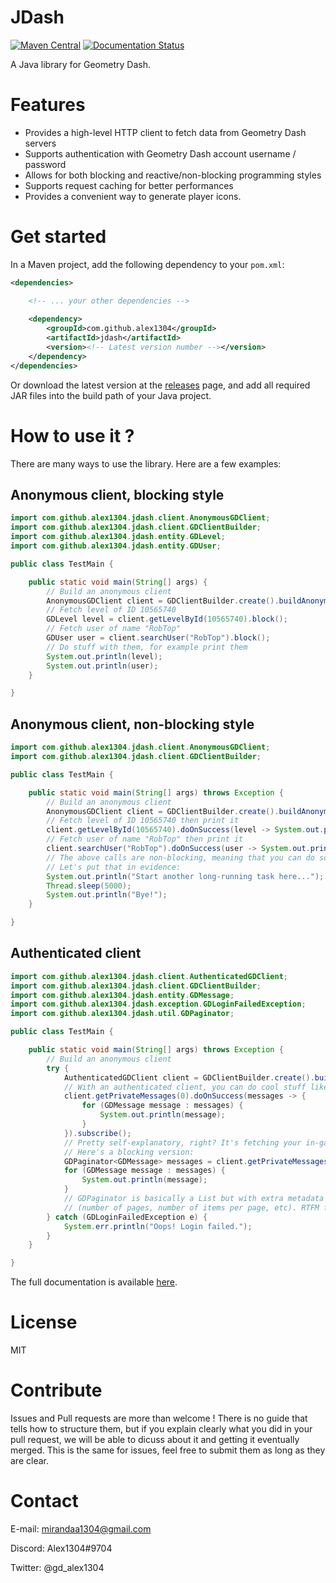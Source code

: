 # JDash

[![Maven Central](https://img.shields.io/maven-central/v/com.github.alex1304/jdash.svg?label=Maven%20Central)](https://search.maven.org/search?q=g:%22com.github.alex1304%22%20AND%20a:%22jdash%22) [![Documentation Status](https://readthedocs.org/projects/jdash/badge/?version=latest)](https://jdash.readthedocs.io/en/latest/?badge=latest)


A Java library for Geometry Dash.

# Features

- Provides a high-level HTTP client to fetch data from Geometry Dash servers
- Supports authentication with Geometry Dash account username / password
- Allows for both blocking and reactive/non-blocking programming styles
- Supports request caching for better performances
- Provides a convenient way to generate player icons.

# Get started

In a Maven project, add the following dependency to your `pom.xml`:

```xml
<dependencies>

	<!-- ... your other dependencies -->
	
	<dependency>
		<groupId>com.github.alex1304</groupId>
		<artifactId>jdash</artifactId>
		<version><!-- Latest version number --></version>
	</dependency>
</dependencies>
```

Or download the latest version at the [releases](https://github.com/Alex1304/jdash/releases) page, and add all required JAR files into the build path of your Java project.

# How to use it ?

There are many ways to use the library. Here are a few examples:

## Anonymous client, blocking style

```Java
import com.github.alex1304.jdash.client.AnonymousGDClient;
import com.github.alex1304.jdash.client.GDClientBuilder;
import com.github.alex1304.jdash.entity.GDLevel;
import com.github.alex1304.jdash.entity.GDUser;

public class TestMain {

	public static void main(String[] args) {
		// Build an anonymous client
		AnonymousGDClient client = GDClientBuilder.create().buildAnonymous();
		// Fetch level of ID 10565740
		GDLevel level = client.getLevelById(10565740).block();
		// Fetch user of name "RobTop"
		GDUser user = client.searchUser("RobTop").block();
		// Do stuff with them, for example print them
		System.out.println(level);
		System.out.println(user);
	}

}

```

## Anonymous client, non-blocking style

```Java
import com.github.alex1304.jdash.client.AnonymousGDClient;
import com.github.alex1304.jdash.client.GDClientBuilder;

public class TestMain {

	public static void main(String[] args) throws Exception {
		// Build an anonymous client
		AnonymousGDClient client = GDClientBuilder.create().buildAnonymous();
		// Fetch level of ID 10565740 then print it
		client.getLevelById(10565740).doOnSuccess(level -> System.out.println(level)).subscribe();
		// Fetch user of name "RobTop" then print it
		client.searchUser("RobTop").doOnSuccess(user -> System.out.println(user)).subscribe();
		// The above calls are non-blocking, meaning that you can do something else in parallel while the client is doing its job!
		// Let's put that in evidence:
		System.out.println("Start another long-running task here...");
		Thread.sleep(5000);
		System.out.println("Bye!");
	}

}

```

## Authenticated client

```Java
import com.github.alex1304.jdash.client.AuthenticatedGDClient;
import com.github.alex1304.jdash.client.GDClientBuilder;
import com.github.alex1304.jdash.entity.GDMessage;
import com.github.alex1304.jdash.exception.GDLoginFailedException;
import com.github.alex1304.jdash.util.GDPaginator;

public class TestMain {

	public static void main(String[] args) throws Exception {
		// Build an anonymous client
		try {
			AuthenticatedGDClient client = GDClientBuilder.create().buildAuthenticated(new Credentials("MyUsername", "MyP@ssw0rd")).block();
			// With an authenticated client, you can do cool stuff like this:
			client.getPrivateMessages(0).doOnSuccess(messages -> {
				for (GDMessage message : messages) {
					System.out.println(message);
				}
			}).subscribe();
			// Pretty self-explanatory, right? It's fetching your in-game private messages!
			// Here's a blocking version:
			GDPaginator<GDMessage> messages = client.getPrivateMessages(0).block();
			for (GDMessage message : messages) {
				System.out.println(message);
			}
			// GDPaginator is basically a List but with extra metadata info related to pagination
			// (number of pages, number of items per page, etc). RTFM for more details.
		} catch (GDLoginFailedException e) {
			System.err.println("Oops! Login failed.");
		}
	}

}

```

The full documentation is available [here](http://jdash.readthedocs.io/en/latest).

# License

MIT

# Contribute

Issues and Pull requests are more than welcome ! There is no guide that tells how to structure them, but if you explain clearly what you did in your pull request, we will be able to dicuss about it and getting it eventually merged. This is the same for issues, feel free to submit them as long as they are clear.

# Contact

E-mail: mirandaa1304@gmail.com

Discord: Alex1304#9704

Twitter: @gd_alex1304
